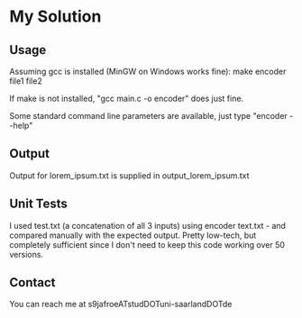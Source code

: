 ﻿# My Solution

## Usage

Assuming gcc is installed (MinGW on Windows works fine):
make
encoder file1 file2

If make is not installed, "gcc main.c -o encoder" does just fine.

Some standard command line parameters are available, just type "encoder --help"

## Output

Output for lorem_ipsum.txt is supplied in output_lorem_ipsum.txt

## Unit Tests

I used test.txt (a concatenation of all 3 inputs) using
encoder text.txt -
and compared manually with the expected output.
Pretty low-tech, but completely sufficient since I don't need to keep this code working over 50 versions.

## Contact

You can reach me at s9jafroeATstudDOTuni-saarlandDOTde